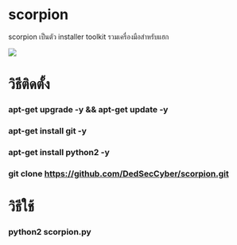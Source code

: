 # scorpion

scorpion เป็นตัว installer toolkit 
รวมเครื่องมือสำหรับแฮก

<img src="https://github.com/DedSecCyber/scorpion/blob/master/_20180817_131122.jpg"/>

# วิธีติดตั้ง
### apt-get upgrade -y && apt-get update -y
### apt-get install git -y
### apt-get install python2 -y
### git clone https://github.com/DedSecCyber/scorpion.git

# วิธีใช้
### python2 scorpion.py
